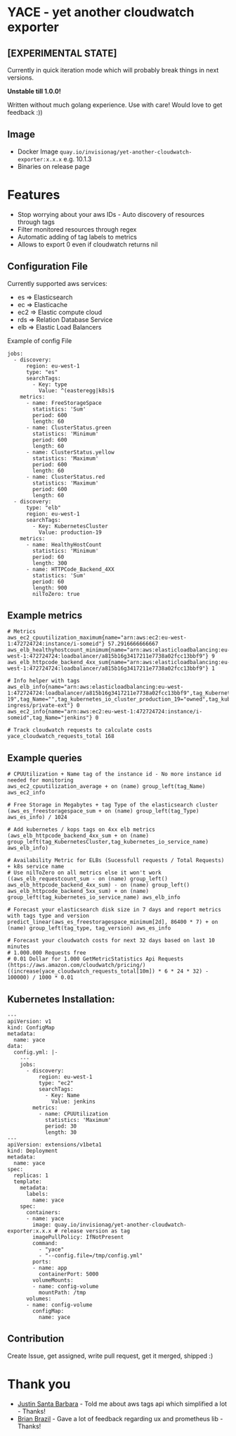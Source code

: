 # YACE - yet another cloudwatch exporter

## [EXPERIMENTAL STATE]

Currently in quick iteration mode which will probably break things in next versions.

**Unstable till 1.0.0!**

Written without much golang experience. Use with care! Would love to get feedback :))

## Image
* Docker Image `quay.io/invisionag/yet-another-cloudwatch-exporter:x.x.x` e.g. 10.1.3
* Binaries on release page

# Features
* Stop worrying about your aws IDs - Auto discovery of resources through tags
* Filter monitored resources through regex
* Automatic adding of tag labels to metrics
* Allows to export 0 even if cloudwatch returns nil

## Configuration File

Currently supported aws services:
* es => Elasticsearch
* ec => Elasticache
* ec2 => Elastic compute cloud
* rds => Relation Database Service
* elb => Elastic Load Balancers

Example of config File
```
jobs:
  - discovery:
      region: eu-west-1
      type: "es"
      searchTags:
        - Key: type
          Value: ^(easteregg|k8s)$
    metrics:
      - name: FreeStorageSpace
        statistics: 'Sum'
        period: 600
        length: 60
      - name: ClusterStatus.green
        statistics: 'Minimum'
        period: 600
        length: 60
      - name: ClusterStatus.yellow
        statistics: 'Maximum'
        period: 600
        length: 60
      - name: ClusterStatus.red
        statistics: 'Maximum'
        period: 600
        length: 60
  - discovery:
      type: "elb"
      region: eu-west-1
      searchTags:
        - Key: KubernetesCluster
          Value: production-19
    metrics:
      - name: HealthyHostCount
        statistics: 'Minimum'
        period: 60
        length: 300
      - name: HTTPCode_Backend_4XX
        statistics: 'Sum'
        period: 60
        length: 900
        nilToZero: true
```

## Example metrics
```
# Metrics
aws_ec2_cpuutilization_maximum{name="arn:aws:ec2:eu-west-1:472724724:instance/i-someid"} 57.2916666666667
aws_elb_healthyhostcount_minimum{name="arn:aws:elasticloadbalancing:eu-west-1:472724724:loadbalancer/a815b16g3417211e7738a02fcc13bbf9"} 9
aws_elb_httpcode_backend_4xx_sum{name="arn:aws:elasticloadbalancing:eu-west-1:472724724:loadbalancer/a815b16g3417211e7738a02fcc13bbf9"} 1

# Info helper with tags
aws_elb_info{name="arn:aws:elasticloadbalancing:eu-west-1:472724724:loadbalancer/a815b16g3417211e7738a02fcc13bbf9",tag_KubernetesCluster="production-19",tag_Name="",tag_kubernetes_io_cluster_production_19="owned",tag_kubernetes_io_service_name="nginx-ingress/private-ext"} 0
aws_ec2_info{name="arn:aws:ec2:eu-west-1:472724724:instance/i-someid",tag_Name="jenkins"} 0

# Track cloudwatch requests to calculate costs
yace_cloudwatch_requests_total 168
```

## Example queries

```
# CPUUtilization + Name tag of the instance id - No more instance id needed for monitoring
aws_ec2_cpuutilization_average + on (name) group_left(tag_Name) aws_ec2_info

# Free Storage in Megabytes + tag Type of the elasticsearch cluster
(aws_es_freestoragespace_sum + on (name) group_left(tag_Type) aws_es_info) / 1024

# Add kubernetes / kops tags on 4xx elb metrics
(aws_elb_httpcode_backend_4xx_sum + on (name) group_left(tag_KubernetesCluster,tag_kubernetes_io_service_name) aws_elb_info)

# Availability Metric for ELBs (Sucessfull requests / Total Requests) + k8s service name
# Use nilToZero on all metrics else it won't work
((aws_elb_requestcount_sum - on (name) group_left() aws_elb_httpcode_backend_4xx_sum) - on (name) group_left() aws_elb_httpcode_backend_5xx_sum) + on (name) group_left(tag_kubernetes_io_service_name) aws_elb_info

# Forecast your elasticsearch disk size in 7 days and report metrics with tags type and version
predict_linear(aws_es_freestoragespace_minimum[2d], 86400 * 7) + on (name) group_left(tag_type, tag_version) aws_es_info

# Forecast your cloudwatch costs for next 32 days based on last 10 minutes
# 1.000.000 Requests free
# 0.01 Dollar for 1.000 GetMetricStatistics Api Requests (https://aws.amazon.com/cloudwatch/pricing/)
((increase(yace_cloudwatch_requests_total[10m]) * 6 * 24 * 32) - 100000) / 1000 * 0.01
```

## Kubernetes Installation:
```
---
apiVersion: v1
kind: ConfigMap
metadata:
  name: yace
data:
  config.yml: |-
    ---
    jobs:
      - discovery:
          region: eu-west-1
          type: "ec2"
          searchTags:
            - Key: Name
              Value: jenkins
        metrics:
          - name: CPUUtilization
            statistics: 'Maximum'
            period: 30
            length: 30
---
apiVersion: extensions/v1beta1
kind: Deployment
metadata:
  name: yace
spec:
  replicas: 1
  template:
    metadata:
      labels:
        name: yace
    spec:
      containers:
      - name: yace
        image: quay.io/invisionag/yet-another-cloudwatch-exporter:x.x.x # release version as tag
        imagePullPolicy: IfNotPresent
        command:
          - "yace"
          - "--config.file=/tmp/config.yml"
        ports:
        - name: app
          containerPort: 5000
        volumeMounts:
        - name: config-volume
          mountPath: /tmp
      volumes:
      - name: config-volume
        configMap:
          name: yace
```

## Contribution
Create Issue, get assigned, write pull request, get it merged, shipped :)

# Thank you
* [Justin Santa Barbara](https://github.com/justinsb) - Told me about aws tags api which simplified a lot - Thanks!
* [Brian Brazil](https://github.com/brian-brazil) - Gave a lot of feedback regarding ux and prometheus lib - Thanks!
